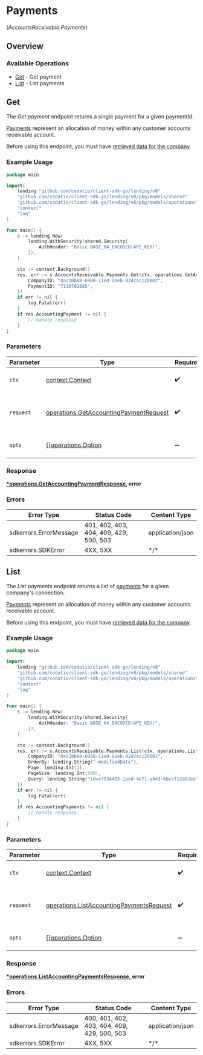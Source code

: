 # Payments
(*AccountsReceivable.Payments*)

## Overview

### Available Operations

* [Get](#get) - Get payment
* [List](#list) - List payments

## Get

The *Get payment* endpoint returns a single payment for a given paymentId.

[Payments](https://docs.codat.io/lending-api#/schemas/Payment) represent an allocation of money within any customer accounts receivable account.

Before using this endpoint, you must have [retrieved data for the company](https://docs.codat.io/lending-api#/operations/refresh-company-data).


### Example Usage

```go
package main

import(
	lending "github.com/codatio/client-sdk-go/lending/v8"
	"github.com/codatio/client-sdk-go/lending/v8/pkg/models/shared"
	"github.com/codatio/client-sdk-go/lending/v8/pkg/models/operations"
	"context"
	"log"
)

func main() {
    s := lending.New(
        lending.WithSecurity(shared.Security{
            AuthHeader: "Basic BASE_64_ENCODED(API_KEY)",
        }),
    )

    ctx := context.Background()
    res, err := s.AccountsReceivable.Payments.Get(ctx, operations.GetAccountingPaymentRequest{
        CompanyID: "8a210b68-6988-11ed-a1eb-0242ac120002",
        PaymentID: "7110701885",
    })
    if err != nil {
        log.Fatal(err)
    }
    if res.AccountingPayment != nil {
        // handle response
    }
}
```

### Parameters

| Parameter                                                                                            | Type                                                                                                 | Required                                                                                             | Description                                                                                          |
| ---------------------------------------------------------------------------------------------------- | ---------------------------------------------------------------------------------------------------- | ---------------------------------------------------------------------------------------------------- | ---------------------------------------------------------------------------------------------------- |
| `ctx`                                                                                                | [context.Context](https://pkg.go.dev/context#Context)                                                | :heavy_check_mark:                                                                                   | The context to use for the request.                                                                  |
| `request`                                                                                            | [operations.GetAccountingPaymentRequest](../../pkg/models/operations/getaccountingpaymentrequest.md) | :heavy_check_mark:                                                                                   | The request object to use for the request.                                                           |
| `opts`                                                                                               | [][operations.Option](../../pkg/models/operations/option.md)                                         | :heavy_minus_sign:                                                                                   | The options for this request.                                                                        |

### Response

**[*operations.GetAccountingPaymentResponse](../../pkg/models/operations/getaccountingpaymentresponse.md), error**

### Errors

| Error Type                             | Status Code                            | Content Type                           |
| -------------------------------------- | -------------------------------------- | -------------------------------------- |
| sdkerrors.ErrorMessage                 | 401, 402, 403, 404, 409, 429, 500, 503 | application/json                       |
| sdkerrors.SDKError                     | 4XX, 5XX                               | \*/\*                                  |

## List

The *List payments* endpoint returns a list of [payments](https://docs.codat.io/lending-api#/schemas/Payment) for a given company's connection.

[Payments](https://docs.codat.io/lending-api#/schemas/Payment) represent an allocation of money within any customer accounts receivable account.

Before using this endpoint, you must have [retrieved data for the company](https://docs.codat.io/lending-api#/operations/refresh-company-data).
    

### Example Usage

```go
package main

import(
	lending "github.com/codatio/client-sdk-go/lending/v8"
	"github.com/codatio/client-sdk-go/lending/v8/pkg/models/shared"
	"github.com/codatio/client-sdk-go/lending/v8/pkg/models/operations"
	"context"
	"log"
)

func main() {
    s := lending.New(
        lending.WithSecurity(shared.Security{
            AuthHeader: "Basic BASE_64_ENCODED(API_KEY)",
        }),
    )

    ctx := context.Background()
    res, err := s.AccountsReceivable.Payments.List(ctx, operations.ListAccountingPaymentsRequest{
        CompanyID: "8a210b68-6988-11ed-a1eb-0242ac120002",
        OrderBy: lending.String("-modifiedDate"),
        Page: lending.Int(1),
        PageSize: lending.Int(100),
        Query: lending.String("id=e3334455-1aed-4e71-ab43-6bccf12092ee"),
    })
    if err != nil {
        log.Fatal(err)
    }
    if res.AccountingPayments != nil {
        // handle response
    }
}
```

### Parameters

| Parameter                                                                                                | Type                                                                                                     | Required                                                                                                 | Description                                                                                              |
| -------------------------------------------------------------------------------------------------------- | -------------------------------------------------------------------------------------------------------- | -------------------------------------------------------------------------------------------------------- | -------------------------------------------------------------------------------------------------------- |
| `ctx`                                                                                                    | [context.Context](https://pkg.go.dev/context#Context)                                                    | :heavy_check_mark:                                                                                       | The context to use for the request.                                                                      |
| `request`                                                                                                | [operations.ListAccountingPaymentsRequest](../../pkg/models/operations/listaccountingpaymentsrequest.md) | :heavy_check_mark:                                                                                       | The request object to use for the request.                                                               |
| `opts`                                                                                                   | [][operations.Option](../../pkg/models/operations/option.md)                                             | :heavy_minus_sign:                                                                                       | The options for this request.                                                                            |

### Response

**[*operations.ListAccountingPaymentsResponse](../../pkg/models/operations/listaccountingpaymentsresponse.md), error**

### Errors

| Error Type                                  | Status Code                                 | Content Type                                |
| ------------------------------------------- | ------------------------------------------- | ------------------------------------------- |
| sdkerrors.ErrorMessage                      | 400, 401, 402, 403, 404, 409, 429, 500, 503 | application/json                            |
| sdkerrors.SDKError                          | 4XX, 5XX                                    | \*/\*                                       |